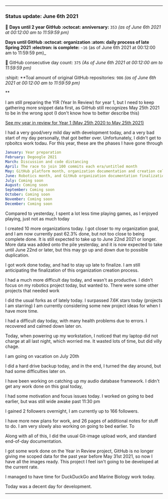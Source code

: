 
***

### Status update: June 6th 2021

🎂 **Days until 2 year GitHub :octocat: anniversary:** `353` _(as of June 6th 2021 at 00:12:00 am to 11:59:59 pm)_ <!-- COUNTER #1 !-->

 **Days until GitHub :octocat: organization :atom: daily process of late Spring 2021 :electron: is complete:** `~16` (as of June 6th 2021 at 00:12:00 am to 11:59:59 pm)_ <!-- COUNTER #2 !-->

📅 GitHub consecutive day count: `375` _(As of June 6th 2021 at 00:12:00 am to 11:59:59 pm)_ <!-- COUNTER #3 !-->

:shipit: **Toal amount of original GitHub repositories: `986` _(as of June 6th 2021 at 00:12:00 am to 11:59:59 pm)_ <!-- COUNTER #4 !-->

**

<!-- Counters are now being included by default in status posts. The current limit is 4 daily counters, and 6 counters total. The comment you are reading does not count as a counter. !-->

I am still preparing the YIR (Year In Review) for year 1, but I need to keep gathering more snippet data first, as GitHub still recognizes May 25th 2021 to be in the wrong spot (I don't know how to better describe this) <!-- This is a boilerplate, not a counter !-->

<!-- New notes:
YIR - May 28th 2021

Can be expanded to and from your GitHub experience Gist
"For a site that changes so rapidly, I am impressed that GitHub hasn't made any major detrimental changes to the site in this time." Nevermind, I have now noticed 3 detremental changes in my first year: highlighting doesn't show commit percentage, x commits behind AXYZ release was removed in the past month, linguist changed location and appearance, other than that it is OK
!-->

[See my year in review for Year 1 (May 25th 2020 to May 25th 2021)](https://github.com/seanpm2001/seanpm2001/blob/master/Special/Year-in-Review/2020-2021) <!-- This is a boilerplate, not a counter !-->

I had a very good/very mild day with development today, and a very bad start of my day personally, that got better over. Unfortunately, I didn't get to rpboitcs work todau.
For this year, these are the phases I have gone through

```yaml
January: Year preparation
February: Degoogle 2021
March: Discussion and code distancing
April: The race to join 100 commits each era/untitled month
May: GitHub platform month, organization documentation and creation celebration and acceleration
June: Robotics month, and GitHub organization documentation finalization
July: Coming soon
August: Coming soon
September: Coming soon
October: Coming soon
November: Coming soon
December: Coming soon
```

Compared to yesterday, I spent a lot less time playing games, as I enjoyed playing, just not as much today

I created 10 more organizations today. I got closer to my organization goal, and I am now currently past 62.3% done, but not too close to being complete done. It is still expected to take up to June 22nd 2021 or longer. More data was added onto the pile yesterday, and it is now expected to take until June 22nd or later, but this may go up and down due to possible duplication. <!-- This is a boilerplate, not a counter !-->

I got work done today, and had to stay up late to finalize. I am still anticipating the finalization of this organization creation process.

I had a much more difficult day today, and wasn't as productive. I didn't focus on my robotics project today, but wanted to. There were some other projects that needed work

<!--
I also started writing a book recently (on Thursday, May 27th 2021) regarding the concept of preservation that is related to several of my key projects. The book is licensed under the GNU General Public License v3.0 and it is going to be released free of charge, like all of my other works. I am currently preparing the release, version 1 is ready, butI just have so many major projects I have to get to first at the moment (organization work, organization documentation work, daily git-image work, software documentation, journaling, audio documentation, video documentation, project Slim (SLIM I of my audio collection) culinary documentation, file sorting, and more) I am now freely creating new documents without restriction, which is a big step of progress for me, as I have been struggling on this goal for over a year. Hopefully soon I can start writing down my childhood stories again before I get too old/someone dies. !--> <!-- This is a boilerplate, not a counter !-->

I did the usual forks as of lately today. I surpassed 7.6K stars today (projects I am starring) I am currently considering some new project ideas for when I have more time.

I had a difficult day today, with many health problems due to errors. I recovered and calmed down later on.

Today, when powering up my workstation, I noticed that my laptop did not charge at all last night, which worried me. It wasted lots of time, but did villy chage.

I am going on vacation on July 20th

I did a hard drive backup today, and in the end, I turned the day around, but had some difficulties later on.

I have been working on catching up my audio database framework. I didn't get any work done on this goal today,

I had some motivation and focus issues today. I worked on going to bed earlier, but was still wide awake past 11:30 pm

I gained 2 followers overnight, I am currently up to 166 followers.

I have more new plans for work, and 26 pages of additional notes for stuff to do. I am very slowly also working on going to bed earlier. To

Along with all of this, I did the usual Git-image upload work, and standard end-of-day documentation. <!-- This is a required boilerplate, not a counter !-->

I got some work done on the Year in Review project, GitHub is no longer giving me scoped data for the past year before May 31st 2021, so now I have all the images ready. This project I feel isn't going to be developed at the current rate. <!-- This is a boilerplate, not a counter !-->

I managed to have time for DuckDuckGo and Marine Biology work today. <!-- This is a boilerplate, not a counter !-->

<!-- TODO: TIMER, HELLO_WORLD.COFFEE, IMAGES.GENERAL :TODO !-->

Today was a decent day for development. <!-- This is a required boilerplate, not a counter !-->

***

<!-- Notes June 6th 2021

Difficult day, lots of health issues
Recovery and calm
Laptop not charging overnight
Possible trip coming up June 20th 2021
Closing in on 1000 repositories
Hard drive backup
Turned day around
Difficulty working later on

!-->


